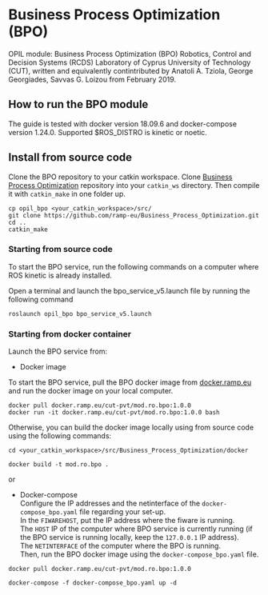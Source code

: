 # Business Process Optimization (BPO)
OPIL module: Business Process Optimization (BPO) Robotics, Control and Decision Systems (RCDS) Laboratory of Cyprus University of Technology (CUT), written and equivalently contintributed by Anatoli A. Tziola, George Georgiades, Savvas G. Loizou from February 2019.

## How to run the BPO module
The guide is tested with docker version 18.09.6 and docker-compose version 1.24.0. Supported $ROS_DISTRO is kinetic or noetic.


## Install from source code
Clone the BPO repository to your catkin workspace. Clone [Business Process Optimization](https://github.com/ramp-eu/Business_Process_Optimization.git) repository into your `catkin_ws` directory. Then compile it with `catkin_make` in one folder up.
```
cp opil_bpo <your_catkin_workspace>/src/
git clone https://github.com/ramp-eu/Business_Process_Optimization.git
cd ..
catkin_make
```

### Starting from source code
To start the BPO service, run the following commands on a computer where ROS kinetic is already installed.

Open a terminal and launch the bpo_service_v5.launch file by running the following command
```
roslaunch opil_bpo bpo_service_v5.launch 
```


### Starting from docker container
Launch the BPO service from:
 * Docker image

To start the BPO service, pull the BPO docker image from [docker.ramp.eu](https://docker.ramp.eu/) 
and run the docker image on your local computer.

```
docker pull docker.ramp.eu/cut-pvt/mod.ro.bpo:1.0.0
docker run -it docker.ramp.eu/cut-pvt/mod.ro.bpo:1.0.0 bash
```

Otherwise, you can build the docker image locally using from source code using the following commands:
```
cd <your_catkin_workspace>/src/Business_Process_Optimization/docker

docker build -t mod.ro.bpo .
```
or 
* Docker-compose \
Configure the IP addresses and the netinterface of the `docker-compose_bpo.yaml` file regarding your set-up. \
In the `FIWAREHOST`, put the IP address where the fiware is running. \
The `HOST` IP of the computer where BPO service is currently running (if the BPO service is running locally, keep the `127.0.0.1` IP address). \
The `NETINTERFACE` of the computer where the BPO is running. \
Then, run the BPO docker image using the `docker-compose_bpo.yaml` file.
```
docker pull docker.ramp.eu/cut-pvt/mod.ro.bpo:1.0.0

docker-compose -f docker-compose_bpo.yaml up -d
```